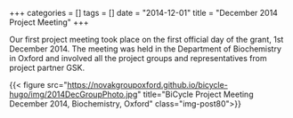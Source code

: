 +++
categories = []
tags = []
date = "2014-12-01"
title = "December 2014 Project Meeting"
+++

Our first project meeting took place on the first official day of the grant, 1st December 2014. The meeting was held in the Department of Biochemistry in Oxford and involved all the project groups and representatives from project partner GSK.

{{< figure src="https://novakgroupoxford.github.io/bicycle-hugo/img/2014DecGroupPhoto.jpg" title="BiCycle Project Meeting December 2014, Biochemistry, Oxford" class="img-post80">}}

